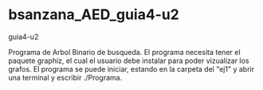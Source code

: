 # bsanzana_AED_guia4-u2
guia4-u2

Programa de Arbol Binario de busqueda.
El programa necesita tener el paquete graphiz, el cual el usuario debe instalar para poder vizualizar los grafos.
El programa se puede iniciar, estando en la carpeta del "ej1" y abrir una terminal y escribir ./Programa.

